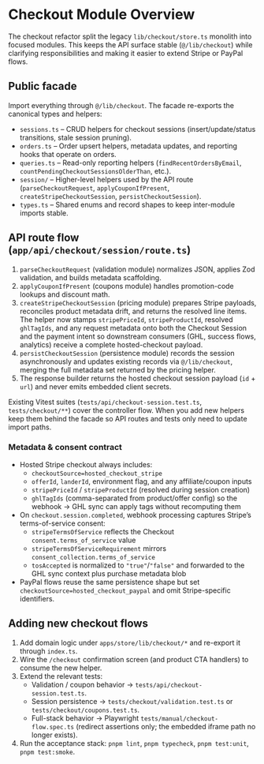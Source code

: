 # Checkout Module Overview

The checkout refactor split the legacy `lib/checkout/store.ts` monolith into focused modules. This keeps the API surface stable (`@/lib/checkout`) while clarifying responsibilities and making it easier to extend Stripe or PayPal flows.

## Public facade

Import everything through `@/lib/checkout`. The facade re-exports the canonical types and helpers:

- `sessions.ts` – CRUD helpers for checkout sessions (insert/update/status transitions, stale session pruning).
- `orders.ts` – Order upsert helpers, metadata updates, and reporting hooks that operate on orders.
- `queries.ts` – Read-only reporting helpers (`findRecentOrdersByEmail`, `countPendingCheckoutSessionsOlderThan`, etc.).
- `session/` – Higher-level helpers used by the API route (`parseCheckoutRequest`, `applyCouponIfPresent`, `createStripeCheckoutSession`, `persistCheckoutSession`).
- `types.ts` – Shared enums and record shapes to keep inter-module imports stable.

## API route flow (`app/api/checkout/session/route.ts`)

1. `parseCheckoutRequest` (validation module) normalizes JSON, applies Zod validation, and builds metadata scaffolding.
2. `applyCouponIfPresent` (coupons module) handles promotion-code lookups and discount math.
3. `createStripeCheckoutSession` (pricing module) prepares Stripe payloads, reconciles product metadata drift, and returns the resolved line items. The helper now stamps `stripePriceId`, `stripeProductId`, resolved `ghlTagIds`, and any request metadata onto both the Checkout Session and the payment intent so downstream consumers (GHL, success flows, analytics) receive a complete hosted-checkout payload.
4. `persistCheckoutSession` (persistence module) records the session asynchronously and updates existing records via `@/lib/checkout`, merging the full metadata set returned by the pricing helper.
5. The response builder returns the hosted checkout session payload (`id` + `url`) and never emits embedded client secrets.

Existing Vitest suites (`tests/api/checkout-session.test.ts`, `tests/checkout/**`) cover the controller flow. When you add new helpers keep them behind the facade so API routes and tests only need to update import paths.

### Metadata & consent contract

- Hosted Stripe checkout always includes:
  - `checkoutSource=hosted_checkout_stripe`
  - `offerId`, `landerId`, environment flag, and any affiliate/coupon inputs
  - `stripePriceId` / `stripeProductId` (resolved during session creation)
  - `ghlTagIds` (comma-separated from product/offer config) so the webhook → GHL sync can apply tags without recomputing them
- On `checkout.session.completed`, webhook processing captures Stripe’s terms-of-service consent:
  - `stripeTermsOfService` reflects the Checkout `consent.terms_of_service` value
  - `stripeTermsOfServiceRequirement` mirrors `consent_collection.terms_of_service`
  - `tosAccepted` is normalized to `"true"`/`"false"` and forwarded to the GHL sync context plus purchase metadata blob
- PayPal flows reuse the same persistence shape but set `checkoutSource=hosted_checkout_paypal` and omit Stripe-specific identifiers.

## Adding new checkout flows

1. Add domain logic under `apps/store/lib/checkout/*` and re-export it through `index.ts`.
2. Wire the `/checkout` confirmation screen (and product CTA handlers) to consume the new helper.
3. Extend the relevant tests:
   - Validation / coupon behavior → `tests/api/checkout-session.test.ts`.
   - Session persistence → `tests/checkout/validation.test.ts` or `tests/checkout/coupons.test.ts`.
   - Full-stack behavior → Playwright `tests/manual/checkout-flow.spec.ts` (redirect assertions only; the embedded iframe path no longer exists).
4. Run the acceptance stack: `pnpm lint`, `pnpm typecheck`, `pnpm test:unit`, `pnpm test:smoke`.
